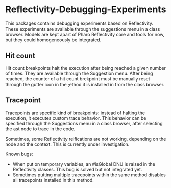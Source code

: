 # Reflectivity-Debugging-Experiments

This packages contains debugging experiments based on Reflectivity. These experiments are available through the suggestions menu in a class browser. Models are kept apart of Pharo Reflectivity core and tools for now, but they could homogeneously be integrated.

## Hit count
Hit count breakpoints halt the execution after being reached a given number of times. They are available through the Suggestion menu. After being reached, the counter of a hit count brekpoint must be manually reset through the gutter icon in the ;ethod it is installed in from the class browser.

## Tracepoint
Tracepoints are specific kind of breakpoints: instead of halting the execution, it executes custom trace behavior. This behavior can be specified through the Suggestions menu in a class browser, after selecting the ast node to trace in the code.

Sometimes, some Reflectivity reifications are not working, depending on the node and the context. This is currently under investigation.

Known bugs: 
- When put on temporary variables, an #isGlobal DNU is raised in the Reflectivity classes. This bug is solved but not integrated yet.
- Sometimes putting multiple tracepoints within the same method disables all tracepoints installed in this method.
